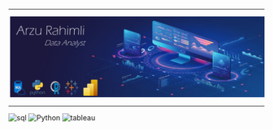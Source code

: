 ------------------------------------------------------------------------------------------------------
<img src ='https://github.com/arzurahimli/arzurahimli/blob/main/12.png'  width="1000" height="auto"/>

------------------------------------------------------------------------------------------------------
<p><img src="https://img.shields.io/badge/sql-0078D6?logo=sql&amp;logoColor=white&amp;style=for-the-badge" alt="sql">
<img src="https://img.shields.io/badge/python%20-%2314354C.svg?&amp;style=for-the-badge&amp;logo=python&amp;logoColor=white" alt="Python">
<img src="https://img.shields.io/badge/tableau-0078D6?logo=tableau&amp;logoColor=white&amp;style=for-the-badge" alt="tableau"></p>
